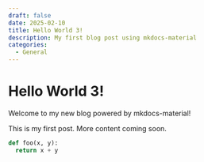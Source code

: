 ```yaml
---
draft: false
date: 2025-02-10
title: Hello World 3!
description: My first blog post using mkdocs-material
categories:
  - General
---
```


# Hello World 3!

Welcome to my new blog powered by mkdocs-material!

This is my first post. More content coming soon.

```python
def foo(x, y):
  return x + y
```
